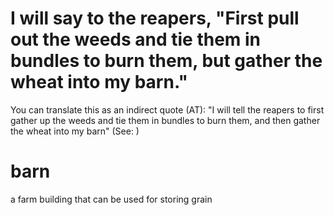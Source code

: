 
# I will say to the reapers, "First pull out the weeds and tie them in bundles to burn them, but gather the wheat into my barn."
You can translate this as an indirect quote (AT): "I will tell the reapers to first gather up the weeds and tie them in bundles to burn them, and then gather the wheat into my barn" (See: )

# barn
a farm building that can be used for storing grain